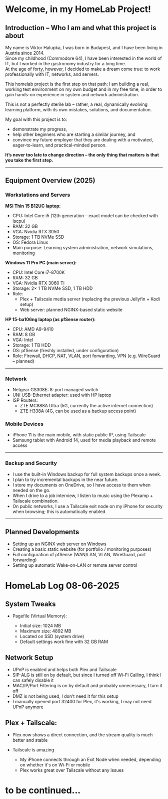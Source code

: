 # Welcome, in my HomeLab Project!

## Introduction – Who I am and what this project is about

My name is Viktor Halupka, I was born in Budapest, and I have been living in Austria since 2014.  
Since my childhood (Commodore 64), I have been interested in the world of IT, but I worked in the gastronomy industry for a long time.  
At the age of forty, however, I decided to make a dream come true: to work professionally with IT, networks, and servers.

This homelab project is the first step on that path: I am building a real, working test environment on my own budget and in my free time, in order to gain hands-on experience in system and network administration.

This is not a perfectly sterile lab – rather, a real, dynamically evolving learning platform, with its own mistakes, solutions, and documentation.

My goal with this project is to:  
- demonstrate my progress,  
- help other beginners who are starting a similar journey, and  
- convince my future employer that they are dealing with a motivated, eager-to-learn, and practical-minded person.

**It’s never too late to change direction – the only thing that matters is that you take the first step.**

---

## Equipment Overview (2025)

### Workstations and Servers

**MSI Thin 15 B12UC laptop:**  
- CPU: Intel Core i5 (12th generation – exact model can be checked with lscpu)  
- RAM: 32 GB  
- VGA: Nvidia RTX 3050  
- Storage: 1 TB NVMe SSD  
- OS: Fedora Linux  
- Main purpose: Learning system administration, network simulations, monitoring

**Windows 11 Pro PC (main server):**  
- CPU: Intel Core i7-8700K  
- RAM: 32 GB  
- VGA: Nvidia RTX 3060 Ti  
- Storage: 2× 1 TB NVMe SSD, 1 TB HDD  
- Role:  
  - Plex + Tailscale media server (replacing the previous Jellyfin + Kodi setup)  
  - Web server: planned NGINX-based static website  

**HP 15-ba106ng laptop (as pfSense router):**  
- CPU: AMD A9-9410  
- RAM: 8 GB  
- VGA: Intel  
- Storage: 1 TB HDD  
- OS: pfSense (freshly installed, under configuration)  
- Role: Firewall, DHCP, NAT, VLAN, port forwarding, VPN (e.g. WireGuard – planned)  

---

### Network

- Netgear GS308E: 8-port managed switch  
- UNI USB–Ethernet adapter: used with HP laptop  
- ISP Routers:  
  - ZTE MC888A Ultra (5G, currently the active internet connection)  
  - ZTE H338A (4G, can be used as a backup access point)  

### Mobile Devices

- iPhone 11 is the main mobile, with static public IP, using Tailscale  
- Samsung tablet with Android 14, used for media playback and remote access  

---

### Backup and Security

- I use the built-in Windows backup for full system backups once a week.  
- I plan to try incremental backups in the near future.  
- I store my documents on OneDrive, so I have access to them when needed on the go.  
- When I drive to a job interview, I listen to music using the Plexamp + Tailscale combination.  
- On public networks, I use a Tailscale exit node on my iPhone for security when browsing; this is automatically enabled.  

---

## Planned Developments

- Setting up an NGINX web server on Windows  
- Creating a basic static website (for portfolio / monitoring purposes)  
- Full configuration of pfSense (WAN/LAN, VLAN, WireGuard, port forwarding)  
- Setting up automatic Wake-on-LAN or remote server control  

#  HomeLab Log 08-06-2025

##  System Tweaks

* Pagefile (Virtual Memory):

  * Initial size: 1024 MB
  * Maximum size: 4892 MB
  * Located on SSD (system drive)
  * Default settings work fine with 32 GB RAM

##  Network Setup

* UPnP is enabled and helps both Plex and Tailscale
* SIP-ALG is still on by default, but since I turned off Wi-Fi Calling, I think I can safely disable it
* MAC/IP/Port Filtering is on by default and probably unnecessary, I turn it off
* DMZ is not being used, I don't need it for this setup
* I manually opened port 32400 for Plex, it's working, I may not need UPnP anymore

##   Plex + Tailscale:

   * Plex now shows a direct connection, and the stream quality is much better and stable
   * Tailscale is amazing
     
     * My iPhone connects through an Exit Node when needed, depending on whether it's on Wi-Fi or mobile
     * Plex works great over Tailscale without any issues

# to be continued...

